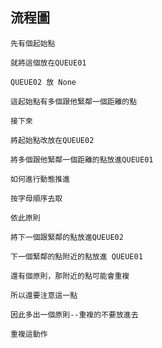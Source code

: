 流程圖
------
    先有個起始點

    就將這個放在QUEUE01

    QUEUE02 放 None

    這起始點有多個跟他緊鄰一個距離的點

    接下來

    將起始點改放在QUEUE02

    將多個跟他緊鄰一個距離的點放進QUEUE01

    如何進行動態推進

    按字母順序去取

    依此原則

    將下一個跟緊鄰的點放進QUEUE02

    下一個緊鄰的點附近的點放進 QUEUE01

    還有個原則，那附近的點可能會重複

    所以還要注意這一點

    因此多出一個原則--重複的不要放進去

    重複這動作
